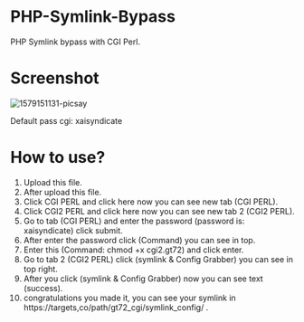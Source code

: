 # PHP-Symlink-Bypass

PHP Symlink bypass with CGI Perl.

# Screenshot
![1579151131-picsay](https://user-images.githubusercontent.com/54710482/72497418-07ac4380-385f-11ea-85ec-5de88121febf.jpg)


Default pass cgi: xaisyndicate

# How to use?
1. Upload this file.
2. After upload this file.
3. Click CGI PERL and click here now you can see new tab (CGI PERL).
4. Click CGI2 PERL and click here now you can see new tab 2 (CGI2 PERL).
5. Go to tab (CGI PERL) and enter the password (password is: xaisyndicate) click submit.
6. After enter the password click (Command) you can see in top.
7. Enter this (Command: chmod +x cgi2.gt72) and click enter.
8. Go to tab 2 (CGI2 PERL) click (symlink & Config Grabber) you can see in top right.
9. After you click (symlink & Config Grabber) now you can see text (success).
10. congratulations you made it, you can see your symlink in https://targets,co/path/gt72_cgi/symlink_config/ .

